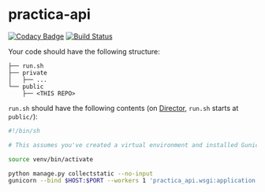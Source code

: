 # practica-api

[![Codacy Badge](https://api.codacy.com/project/badge/Grade/40de1c4030584dea97eefaf17cf75e3b)](https://app.codacy.com/app/sumanthratna/practica-api?utm_source=github.com&utm_medium=referral&utm_content=sumanthratna/practica-api&utm_campaign=Badge_Grade_Dashboard) [![Build Status](https://travis-ci.com/sumanthratna/practica-api.svg?branch=master)](https://travis-ci.com/sumanthratna/practica-api)

Your code should have the following structure:

    ├── run.sh
    ├── private
    │   ├── ...
    └── public
        ├── <THIS REPO>

`run.sh` should have the following contents (on [Director](https://director.tjhsst.edu/), `run.sh` starts at `public/`):

```sh
#!/bin/sh

# This assumes you've created a virtual environment and installed Gunicorn

source venv/bin/activate

python manage.py collectstatic --no-input
gunicorn --bind $HOST:$PORT --workers 1 'practica_api.wsgi:application'
```
